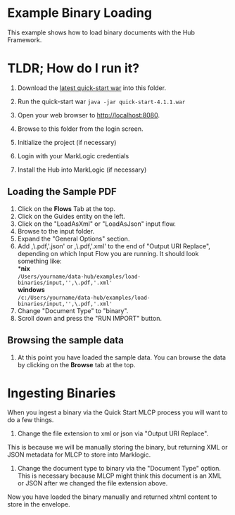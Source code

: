 # Example Binary Loading
This example shows how to load binary documents with the Hub Framework.

# TLDR; How do I run it?
1. Download the [latest quick-start war](https://github.com/marklogic/marklogic-data-hub/releases/download/4.1.1/quick-start-4.1.1.war) into this folder.

1. Run the quick-start war `java -jar quick-start-4.1.1.war`

1. Open your web browser to [http://localhost:8080](http://localhost:8080).

1. Browse to this folder from the login screen.

1. Initialize the project (if necessary)

1. Login with your MarkLogic credentials

1. Install the Hub into MarkLogic (if necessary)

## Loading the Sample PDF
1. Click on the **Flows** Tab at the top.
1. Click on the Guides entity on the left.
1. Click on the "LoadAsXml" or "LoadAsJson" input flow.
1. Browse to the input folder.
1. Expand the "General Options" section.
1. Add ,\\.pdf,'.json' or ,\\.pdf,'.xml' to the end of "Output URI Replace", depending on which Input Flow you are 
running. It should look something like:  
***nix**  
`/Users/yourname/data-hub/examples/load-binaries/input,'',\.pdf,'.xml'`  
**windows**  
`/c:/Users/yourname/data-hub/examples/load-binaries/input,'',\.pdf,'.xml'`  
1. Change "Document Type" to "binary".
1. Scroll down and press the "RUN IMPORT" button.

## Browsing the sample data
1. At this point you have loaded the sample data. You can browse the data by clicking on the **Browse** tab at the top.

# Ingesting Binaries

When you ingest a binary via the Quick Start MLCP process you will want to do a few things.

1. Change the file extension to xml or json via "Output URI Replace".

This is because we will be manually storing the binary, but returning XML or JSON metadata for MLCP to store into Marklogic.

1. Change the document type to binary via the "Document Type" option. This is necessary because MLCP might think this document is an XML or JSON after we changed the file extension above.

Now you have loaded the binary manually and returned xhtml content to store in the envelope.
